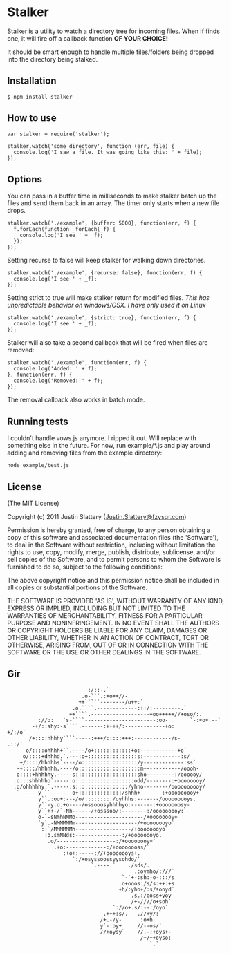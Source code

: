 # Stalker

Stalker is a utility to watch a directory tree for incoming files. When if finds
one, it will fire off a callback function __OF YOUR CHOICE!__

It should be smart enough to handle multiple files/folders being dropped into the 
directory being stalked. 

## Installation

    $ npm install stalker

## How to use

    var stalker = require('stalker');

    stalker.watch('some_directory', function (err, file) {
      console.log('I saw a file. It was going like this: ' + file);
    });

## Options

You can pass in a buffer time in milliseconds to make stalker batch up 
the files and send them back in an array. The timer only starts when a new file
drops.

    stalker.watch('./example', {buffer: 5000}, function(err, f) { 
      f.forEach(function _forEach(_f) {
        console.log('I see ' + _f); 
      });
    });

Setting recurse to false will keep stalker for walking down directories.

    stalker.watch('./example', {recurse: false}, function(err, f) { 
      console.log('I see ' + _f); 
    });

Setting strict to true will make stalker return for modified files.
*This has unpredictable behavior on windows/OSX. I have only used it
on Linux*

    stalker.watch('./example', {strict: true}, function(err, f) { 
      console.log('I see ' + _f); 
    });

Stalker will also take a second callback that will be fired when files are removed:

    stalker.watch('./example', function(err, f) { 
      console.log('Added: ' + f); 
    }, function(err, f) {
      console.log('Removed: ' + f); 
    });

The removal callback also works in batch mode.

## Running tests

I couldn't handle vows.js anymore. I ripped it out. Will replace with something 
else in the future. For now, run example/*.js and play around adding and 
removing files from the example directory:

    node example/test.js

## License 

(The MIT License)

Copyright (c) 2011 Justin Slattery (Justin.Slattery@fzysqr.com)

Permission is hereby granted, free of charge, to any person obtaining
a copy of this software and associated documentation files (the
'Software'), to deal in the Software without restriction, including
without limitation the rights to use, copy, modify, merge, publish,
distribute, sublicense, and/or sell copies of the Software, and to
permit persons to whom the Software is furnished to do so, subject to
the following conditions:

The above copyright notice and this permission notice shall be
included in all copies or substantial portions of the Software.

THE SOFTWARE IS PROVIDED 'AS IS', WITHOUT WARRANTY OF ANY KIND,
EXPRESS OR IMPLIED, INCLUDING BUT NOT LIMITED TO THE WARRANTIES OF
MERCHANTABILITY, FITNESS FOR A PARTICULAR PURPOSE AND NONINFRINGEMENT.
IN NO EVENT SHALL THE AUTHORS OR COPYRIGHT HOLDERS BE LIABLE FOR ANY
CLAIM, DAMAGES OR OTHER LIABILITY, WHETHER IN AN ACTION OF CONTRACT,
TORT OR OTHERWISE, ARISING FROM, OUT OF OR IN CONNECTION WITH THE
SOFTWARE OR THE USE OR OTHER DEALINGS IN THE SOFTWARE.

## Gir
                              :/::-.`                                        
                            .o-```.:+o++//-                                  
                           ++`````--------/o++:`                             
                         .o.````.-------------:++/:---------.`               
                        ++````.-------------------+oo+++++//+oso/:.          
              ://o:   `s-````-----------------------:oo-       `-:+o+.--`    
            -+/::shy:-s````.-------:++++/:-------------+o:           +/:/o`  
           /+::::hhhhy````-----:+++/:::::+++:------------/s-          .::/`  
          o/::::ohhhh+``.----/o+::::::::::::+o:------------+o`               
         o/::::+dhhhd.`.---:o+::::::::::::::::s:------------:s/              
        +/::::/hhhhhs`----/o::::::::::::::::::/y-------------:ss`            
       -+::::/hhhhhh.----/o::::::::::::::::::::m+-----------/oooh-           
       o::::+hhhhhy.-----s::::::::::::::::::::sho---------:/oooooy/          
      .o:::shhhhho`-----:o:::::::::::::::::::odd/--------:+oooooooy/         
      .o/ohhhhhy:`.-----:s:::::::::::::::::/yhho--------/oooooooooy/         
       `------y-``-------o+::::::::::::::/shhh+-------:+ooooooooy+`          
              y``.:oo+:---/o/:::::::::/oyhhhs:-------/ooooooooys.            
              y``-y.o.+o----/ossooosyhhhhyo:-------:+ooooooosy-              
              y``++-/`-Nh------/+osssoo/:--------:/ooooooooy:                
              o-`-sNmhNMMo----------------------/+oooooooy+                  
              `y`.-NMMMMMm--------------------/+oooooooyo`                   
               :+`/MMMMMMh------------------/+oooooooyo`                     
                :o.smNNds:---------------:/+oooooooyo.                       
                 .o/-------------------:/+oooooooy+`                         
                   .+o:-------------:/+oooooooss/`                           
                      :+o+:-----://+oooooooys+.                              
                         `:/+osyssoossyysohdo/`                              
                               `.----.`    ./sds/.                           
                                             .:oymho/:///`                   
                                         `-`+-:sh:-o-:::/s                   
                                        .o+ooos:/s/s:++:+s                   
                                        +h/:yho+/:s/sooyd`                   
                                            .s.:/ooss+yoy                    
                                            /+-////o+soh`                    
                                      `://o+.s/:--:/oyo`                     
                                   .+++:s/.   .//+y/:`                       
                                  /+.-/y-      :o+h                          
                                  y`-:oy+     //--os/`                       
                                  //+oysy`    //.-:+oys+-                    
                                               /+/++oyso:                    
                                                  `.`                        
                                                            

